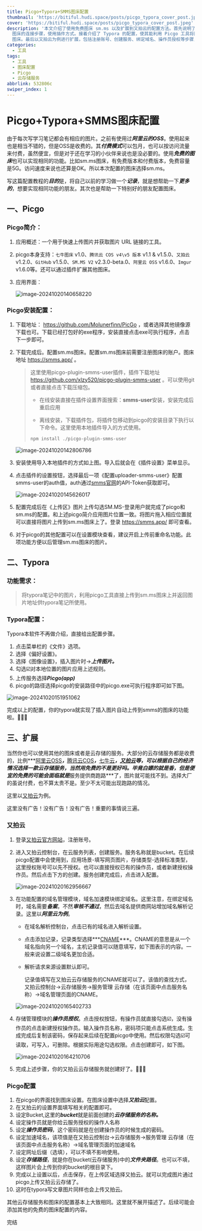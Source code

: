 ```yaml
---
title: Picgo+Typora+SMMS图床配置
thumbnail: 'https://bitiful.hudi.space/posts/picgo_typora_cover_post.jpeg'
cover: 'https://bitiful.hudi.space/posts/picgo_typora_cover_post.jpeg'
description: '本文介绍了使用免费图床 sm.ms 以及扩展到又拍云的配置方法。首先说明了选择 sm.ms 图床的原因，并详细介绍了 Picgo 安装配置及与 sm.ms
  图床的连接步骤，使用插件方式。接着介绍了 Typora 的配置，使其能利用 Picgo 工具将图片自动上传到 sm.ms
  图床。最后以又拍云为例进行扩展，包括注册账号、创建服务、绑定域名、操作员授权等步骤，以及在 Picgo 中的配置方法。'
categories:
  - 工具
tags:
  - 工具
  - 图床配置
  - Picgo
  - 云存储服务
abbrlink: 532806c
swiper_index: 1
---
```


# Picgo+Typora+SMMS图床配置

​		由于每次写学习笔记都会有相应的图片。之前有使用过***阿里云的OSS***。使用起来也是相当不错的，但是OSS是收费的。其***付费模式***可以包月，也可以按访问流量来付费，虽然便宜，但是对于还在学习的小伙伴来说也是没必要的。使用***免费的图床***也可以实现相同的功能。比如sm.ms图床，有免费版本和付费版本，免费容量是5G。访问速度来说也还算是OK。所以本次配置的图床选择sm.ms。

​		写这篇配置教程的***目的***是，将自己以前的学习做一个***记录***，就是想帮助一下***更多的***，想要实现相同功能的朋友。其次也是帮助一下特别好的朋友配置图床。

## 一、Picgo

### Picgo简介： 

1. 应用概述：一个用于快速上传图片并获取图片 URL 链接的工具。

2. picgo本身支持：`七牛图床` v1.0、`腾讯云 COS v4\v5 版本` v1.1 & v1.5.0、`又拍云` v1.2.0、`GitHub` v1.5.0、`SM.MS V2` v2.3.0-beta.0、`阿里云 OSS` v1.6.0、`Imgur` v1.6.0等。还可以通过插件扩展其他图床。

3. 应用界面：

   ![image-20241020140658220](https://bitiful.hudi.space/posts/image-20241020140658220.png)

### Picgo安装配置：

1. 下载地址： https://github.com/Molunerfinn/PicGo ，或者选择其他镜像源下载也可。下载已经打包好的exe程序，安装直接点击exe可执行程序，点击下一步即可。

2. 下载完成后。配置sm.ms图床。配置sm.ms图床前需要注册图床的账户。图床地址 https://smms.app/ 。

   >这里使用picgo-plugin-smms-user插件，插件下载地址 https://github.com/xlzy520/picgo-plugin-smms-user 。可以使用git或者直接点击下载压缩包。
   >
   >- 在线安装直接在插件设置界面搜索：**smms-user**安装，安装完成后重启应用
   >
   >- 离线安装，下载插件包，将插件包移动到picgo的安装目录下执行以下命令。这里使用本地插件导入的方式使用。
   >
   >  ~~~node.js
   >  npm install ./picgo-plugin-smms-user
   >  ~~~

   ![image-20241020142806786](https://bitiful.hudi.space/posts/image-20241020142806786.png)

3. 安装使用导入本地插件的方式如上图。导入后就会在《插件设置》菜单显示。

4. 点击插件的设置按钮，选择最后一项《配置uploader-smms-user》配置smms-user的auth值，auth通过[smms官网](https://smms.app/)的API-Token获取即可。

   ![image-20241020145626017](https://bitiful.hudi.space/posts/sm_msauth.png)

5. 配置完成后在《上传区》图片上传勾选SM.MS-登录用户就完成了picgo和sm.ms的配置。和上述picgo简介应用图片位置一致。将图片拖入相应位置就可以直接将图片上传到sm.ms图床上了。登录 https://smms.app/ 即可查看。

6. 对于picgo的其他配置可以在设置模块查看，建议开启上传前重命名功能。此项功能方便以后管理sm.ms图床的图片。

## 二、Typora

### 功能需求：

>将typora笔记中的图片，利用picgo工具直接上传到sm.ms图床上并返回图片地址供typora笔记所使用。

### Typora配置：

Typora本软件不再做介绍，直接给出配置步骤。

1. 点击菜单栏的《文件》选项。
2. 选择《偏好设置》。
3. 选择《图像设置》，插入图片时->***上传图片。***
4. 勾选☑️对本地位置的图片应用上述规则。
5. 上传服务选择***Picgo(app)***
6. picgo的路径选择picgo的安装路径中的picgo.exe可执行程序即可如下图。

![image-20241020151951062](https://bitiful.hudi.space/posts/smms_typora_config.png)

完成以上的配置，你的typora就实现了插入图片自动上传到smms的图床的功能啦。🎉🎉🎉

## 三、扩展

当然你也可以使用其他的图床或者是云存储的服务。大部分的云存储服务都是收费的，比例***[阿里云OSS](https://www.aliyun.com/product/oss)***，***[腾讯云COS](https://cloud.tencent.com/product/cos)***，***[七牛云](https://www.qiniu.com/products/kodo)***，[***又拍云***](https://www.upyun.com/)等，可以根据自己的经济情况选择一款云存储服务，当然用免费的不是更好吗。毕竟白嫖的就是香，但是便宜的免费的可能会面临就是***服务提供商跑路***了，图片就可能找不到。选择大厂的虽说付费，也不算太贵不是。至少不太可能出现跑路的情况。

这里以[又拍云](https://www.upyun.com/)为例。

这里没有广告！没有广告！没有广告！重要的事情说三遍。

### 又拍云

1. 登录[又拍云官方网站](https://www.upyun.com/)，注册账号。

2. 进入又拍云控制台，在云服务列表，创建服务。服务名称就是bucket。在后续picgo配置中会使用到，应用场景-填写网页图片，存储类型-选择标准类型，这里授权账号可以先不授权。也可以直接授权已有的操作员，或者新建授权操作员。然后点击下方的创建。服务创建完成后，点击进入配置。

   ![image-20241020162956667](https://bitiful.hudi.space/posts/upyun-bucket-create.png)

3. 在功能配置的域名管理模块，域名加速模块绑定域名。这里注意，在绑定域名时，域名需要***备案***，不然***审核不通过***，然后去域名提供商网站增加域名解析记录。这里以***阿里云为例***。

   - 在域名解析控制台，点击已有的域名进入解析设置。

   - 点击添加记录，记录类型选择***[CNAME](https://www.aliyun.com/)***。CNAME的意思是从一个域名指向另一个域名，主机记录值可以随意填写，如下图表示的内容。一般来说设置二级域名更加合适。

   - 解析请求来源设置默认即可。

     记录值填写在又拍云云存储服务的CNAME就可以了。该值的查找方式，又拍云控制台->云存储服务->服务管理 云存储（在该页面中点击服务名称）->域名管理页面的CNAME。

   ![image-20241020165402733](https://bitiful.hudi.space/posts/alyun_dns_e.png)

4. 存储管理模块的***操作员授权***。点击授权按钮，有操作员就直接勾选☑️，没有操作员的点击新建授权操作员。输入操作员名称，密码项只能点击系统生成。生成完成后复制该密码，保存起来后续在配置picgo中使用。然后权限勾选☑️可读取，可写入，可删除。根据实际用途勾选权限。点击创建即可，如下图。

   ![image-20241020164210706](https://bitiful.hudi.space/posts/auth_upyun_bucket.png)

5. 完成上述步骤，你的又拍云云存储服务就创建好了。🎉🎉🎉

### Picgo配置

1. 在picgo的界面找到图床设置。在图床设置中选择***又拍云***配置。
2. 在又拍云的设置界面填写相关的配置即可。
3. 设定Bucket,这里的***bucket***就是前面创建的***云存储服务的名称。***
4. 设定操作员就是你给云服务授权的操作人名称
5. 设定***操作员密码***，这个密码就是在创建操作员的时候生成的密码。
6. 设定加速域名，该项值是在又拍云控制台->云存储服务->服务管理 云存储（在该页面中点击服务名称）->域名管理页面的加速域名
7. 设定网址后缀（选填），可以不填不影响使用。
8. 设定***存储路径***，就是你在bucket(云存储服务)中的***文件夹路径***。也可以不填，这样图片会上传到你的bucket的根目录下。
9. 完成以上设置以后，点击保存，在上传区域选择又拍云。就可以完成图片通过picgo上传又拍云云存储了。
10. 这时在typora写文章图片同样也会上传又拍云。

其他云存储服务和图床的配置基本上大致相同。这里就不展开描述了。后续可能会添加其他的免费的图床配置的内容。


完结











